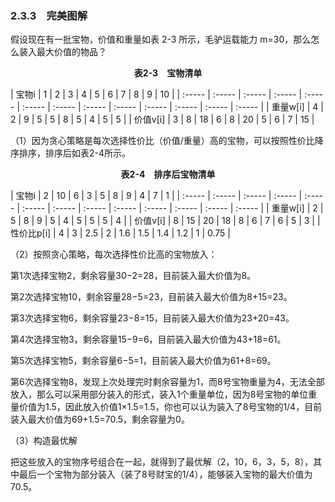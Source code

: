 ### 2.3.3　完美图解

假设现在有一批宝物，价值和重量如表 2-3 所示，毛驴运载能力 m=30，那么怎么装入最大价值的物品？

<center class="my_markdown"><b class="my_markdown">表2-3　宝物清单</b></center>

| 宝物i | 1 | 2 | 3 | 4 | 5 | 6 | 7 | 8 | 9 | 10 |
| :-----  | :-----  | :-----  | :-----  | :-----  | :-----  | :-----  | :-----  | :-----  | :-----  | :-----  | :-----  | :-----  |
| 重量w[i] | 4 | 2 | 9 | 5 | 5 | 8 | 5 | 4 | 5 | 5 |
| 价值v[i] | 3 | 8 | 18 | 6 | 8 | 20 | 5 | 6 | 7 | 15 |

（1）因为贪心策略是每次选择性价比（价值/重量）高的宝物，可以按照性价比降序排序，排序后如表2-4所示。

<center class="my_markdown"><b class="my_markdown">表2-4　排序后宝物清单</b></center>

| 宝物i | 2 | 10 | 6 | 3 | 5 | 8 | 9 | 4 | 7 | 1 |
| :-----  | :-----  | :-----  | :-----  | :-----  | :-----  | :-----  | :-----  | :-----  | :-----  | :-----  | :-----  | :-----  |
| 重量w[i] | 2 | 5 | 8 | 9 | 5 | 4 | 5 | 5 | 5 | 4 |
| 价值v[i] | 8 | 15 | 20 | 18 | 8 | 6 | 7 | 6 | 5 | 3 |
| 性价比p[i] | 4 | 3 | 2.5 | 2 | 1.6 | 1.5 | 1.4 | 1.2 | 1 | 0.75 |

（2）按照贪心策略，每次选择性价比高的宝物放入：

第1次选择宝物2，剩余容量30−2=28，目前装入最大价值为8。

第2次选择宝物10，剩余容量28−5=23，目前装入最大价值为8+15=23。

第3次选择宝物6，剩余容量23−8=15，目前装入最大价值为23+20=43。

第4次选择宝物3，剩余容量15−9=6，目前装入最大价值为43+18=61。

第5次选择宝物5，剩余容量6−5=1，目前装入最大价值为61+8=69。

第6次选择宝物8，发现上次处理完时剩余容量为1，而8号宝物重量为4，无法全部放入，那么可以采用部分装入的形式，装入1个重量单位，因为8号宝物的单位重量价值为1.5，因此放入价值1×1.5=1.5，你也可以认为装入了8号宝物的1/4，目前装入最大价值为69+1.5=70.5，剩余容量为0。

（3）构造最优解

把这些放入的宝物序号组合在一起，就得到了最优解（2，10，6，3，5，8），其中最后一个宝物为部分装入（装了8号财宝的1/4），能够装入宝物的最大价值为70.5。

